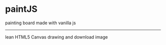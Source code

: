 # paintJS
painting board made with vanilla js

----------
lean HTML5 Canvas drawing and download image
